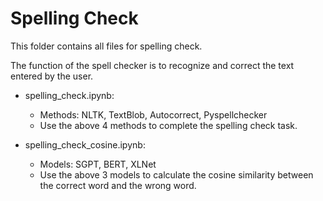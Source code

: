 # Spelling Check

This folder contains all files for spelling check.

The function of the spell checker is to recognize and correct the text entered by the user.

* spelling_check.ipynb:
	* Methods: NLTK, TextBlob, Autocorrect, Pyspellchecker
	* Use the above 4 methods to complete the spelling check task.

* spelling_check_cosine.ipynb:
	* Models: SGPT, BERT, XLNet
	* Use the above 3 models to calculate the cosine similarity between the correct word and the wrong word.
